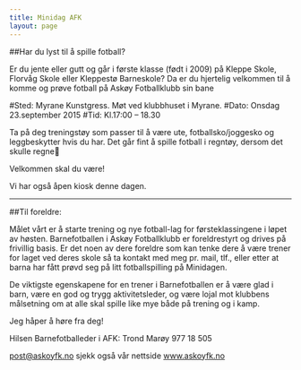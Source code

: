```yaml
---
title: Minidag AFK
layout: page
---
```


##Har du lyst til å spille fotball?

Er du jente eller gutt og går i første klasse (født i 2009) på Kleppe Skole, Florvåg Skole eller Kleppestø Barneskole? Da er du hjertelig velkommen til å komme og prøve fotball på Askøy Fotballklubb sin bane

#Sted:	Myrane Kunstgress. Møt ved klubbhuset i Myrane.
#Dato:	Onsdag 23.september 2015
#Tid:	Kl.17:00 – 18.30

Ta på deg treningstøy som passer til å være ute, fotballsko/joggesko og leggbeskytter hvis du har. Det går fint å spille fotball i regntøy, dersom det skulle regne

Velkommen skal du være!

Vi har også åpen kiosk denne dagen.

---

##Til foreldre:

Målet vårt er å starte trening og nye fotball-lag for førsteklassingene i løpet av høsten. Barnefotballen i Askøy Fotballklubb er foreldrestyrt og drives på frivillig basis.
Er det noen av dere foreldre som kan tenke dere å være trener for laget ved deres skole så ta kontakt med meg pr. mail, tlf., eller etter at barna har fått prøvd seg på litt fotballspilling på Minidagen. 

De viktigste egenskapene for en trener i Barnefotballen er å være glad i barn, være en god og trygg aktivitetsleder, og være lojal mot klubbens målsetning om at alle skal spille like mye både på trening og i kamp.  

Jeg håper å høre fra deg!

Hilsen Barnefotballeder i AFK:
Trond Marøy
977 18 505

post@askoyfk.no sjekk også vår nettside www.askoyfk.no

